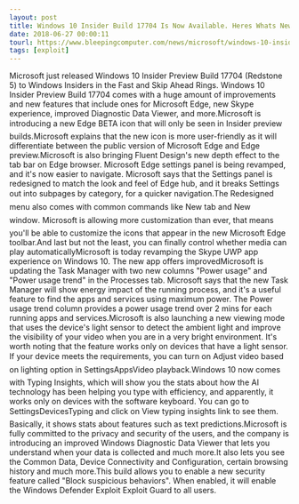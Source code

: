 ```yaml
---
layout: post
title: Windows 10 Insider Build 17704 Is Now Available. Heres Whats New!
date: 2018-06-27 00:00:11
tourl: https://www.bleepingcomputer.com/news/microsoft/windows-10-insider-build-17704-is-now-available-here-s-whats-new/
tags: [exploit]
---
```

Microsoft just released Windows 10 Insider Preview Build 17704 (Redstone 5) to Windows Insiders in the Fast and Skip Ahead Rings. Windows 10 Insider Preview Build 17704 comes with a huge amount of improvements and new features that include ones for Microsoft Edge, new Skype experience, improved Diagnostic Data Viewer, and more.Microsoft is introducing a new Edge BETA icon that will only be seen in Insider preview builds.Microsoft explains that the new icon is more user-friendly as it will differentiate between the public version of Microsoft Edge and Edge preview.Microsoft is also bringing Fluent Design's new depth effect to the tab bar on Edge browser. Microsoft Edge settings panel is being revamped, and it's now easier to navigate. Microsoft says that the Settings panel is redesigned to match the look and feel of Edge hub, and it breaks Settings out into subpages by category, for a quicker navigation.The Redesigned  menu also comes with common commands like New tab and New window. Microsoft is allowing more customization than ever, that means you'll be able to customize the icons that appear in the new Microsoft Edge toolbar.And last but not the least, you can finally control whether media can play automaticallyMicrosoft is today revamping the Skype UWP app experience on Windows 10. The new app offers improvedMicrosoft is updating the Task Manager with two new columns "Power usage" and "Power usage trend" in the Processes tab. Microsoft says that the new Task Manager will show energy impact of the running process, and it's a useful feature to find the apps and services using maximum power. The Power usage trend column provides a power usage trend over 2 mins for each running apps and services.Microsoft is also launching a new viewing mode that uses the device's light sensor to detect the ambient light and improve the visibility of your video when you are in a very bright environment. It's worth noting that the feature works only on devices that have a light sensor. If your device meets the requirements, you can turn on Adjust video based on lighting option in SettingsAppsVideo playback.Windows 10 now comes with Typing Insights, which will show you the stats about how the AI technology has been helping you type with efficiency, and apparently, it works only on devices with the software keyboard. You can go to SettingsDevicesTyping and click on View typing insights link to see them. Basically, it shows stats about features such as text predictions.Microsoft is fully committed to the privacy and security of the users, and the company is introducing an improved Windows Diagnostic Data Viewer that lets you understand when your data is collected and much more.It also lets you see the Common Data, Device Connectivity and Configuration, certain browsing history and much more.This build allows you to enable a new security feature called "Block suspicious behaviors". When enabled, it will enable the Windows Defender Exploit Exploit Guard to all users.